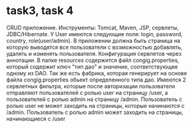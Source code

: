 # task3, task 4
CRUD приложение. Инструменты: Tomcat, Maven, JSP, сервлеты, JDBC/Hibernate. У User имеются следующие поля: login, password, country, role(user/admin). 
В приложении должна быть страница на которую выводятся все пользователи с возможностью добавлять, удалять и изменять пользователя. 
Конфигурация сервлетов через аннотации.
В папке resources содержится файл congig.properties, который содержит ключ "тип дао" и значение, соответствующее одному из DAO. Так же есть фабрика, которая генерирует на основе файла congig.properties обьект определенного типа дао.
Имеются 2 сервлетных фильтра, которые после авторизации пользователя отправляют пользователей с ролью user на страницу /user,
 а пользователей с ролью admin на страницу /admin.
Пользователь с ролью user не может заходить на страницы, которые начинаются с /admin.
Пользователь с ролью admin может заходить на страницы, начинающиеся с /user
